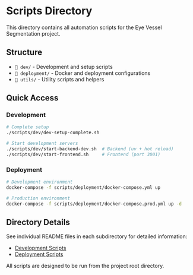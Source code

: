# Scripts Directory

This directory contains all automation scripts for the Eye Vessel Segmentation project.

## Structure

- `📁 dev/` - Development and setup scripts
- `📁 deployment/` - Docker and deployment configurations  
- `📁 utils/` - Utility scripts and helpers

## Quick Access

### Development
```bash
# Complete setup
./scripts/dev/dev-setup-complete.sh

# Start development servers
./scripts/dev/start-backend-dev.sh  # Backend (uv + hot reload)
./scripts/dev/start-frontend.sh     # Frontend (port 3001)
```

### Deployment
```bash
# Development environment
docker-compose -f scripts/deployment/docker-compose.yml up

# Production environment  
docker-compose -f scripts/deployment/docker-compose.prod.yml up -d
```

## Directory Details

See individual README files in each subdirectory for detailed information:
- [Development Scripts](dev/README.md)
- [Deployment Scripts](deployment/README.md)

All scripts are designed to be run from the project root directory.